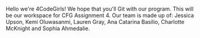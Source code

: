Hello we're 4CodeGirls! We hope that you'll Git with our program. This will be our workspace for CFG Assignment 4. Our team is made up of: Jessica Upson, Kemi Oluwasanmi, Lauren Gray, Ana Catarina Basilio, Charlotte McKnight and Sophia Ahmedalie.

